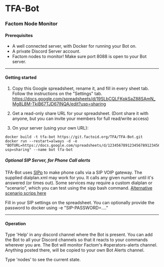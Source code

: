 # TFA-Bot
### Factom Node Monitor

#### Prerequisites
* A well connected server, with Docker for running your Bot on.
* A private Discord Server account.
* Factom nodes to monitor!  Make sure port 8088 is open to your Bot server.

----

#### Getting started

1. Copy this Google spreadsheet, rename it, and fill in every sheet tab.  Follow the instructions on the "Settings" tab.
https://docs.google.com/spreadsheets/d/19SLbCQLFKpkSaZ88SAmN_Mg8L8M-TkiB67TJD67lNQA/edit?usp=sharing

2. Get a read-only share URL for your spreadsheet. (Dont share it with anyone, but you can invite your members for full read/write access)

3. On your server (using your own URL):

```
docker build -t tfa-bot https://git.factoid.org/TFA/TFA-Bot.git
docker run --restart=always -d -e "BOTURL=https://docs.google.com/spreadsheets/d/123456789123456789123456789123456789/edit?usp=sharing" --name bot tfa-bot
```

##### Optional SIP Server, for Phone Call alerts

TFA-Bot uses [SIPp](https://github.com/SIPp/sipp) to make phone calls via a SIP VOIP gateway.
The supplied dialplan.xml may work for you. It calls any given number until it's answered (or times out).
Some services may require a custom dialplan or "scenario", which you can test using the sipp bash command.
[Alternative scenario scrips here](https://github.com/saghul/sipp-scenarios)

Fill in your SIP settings on the spreadsheet.  You can optionally provide the password to docker using -e "SIP-PASSWORD=...."

----

#### Operation

Type 'Help' in any discord channel where the Bot is present.  You can add the Bot to all your Discord channels so that it reacts to your commands wherever you are.
The Bot will monitor Factom's #operators-alerts channel.  Anything posted there, will be copied to your own Bot Alerts channel.

Type 'nodes' to see the current state.

